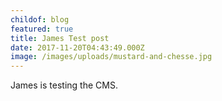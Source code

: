 ```yaml
---
childof: blog
featured: true
title: James Test post
date: 2017-11-20T04:43:49.000Z
image: /images/uploads/mustard-and-chesse.jpg
---
```

James is testing the CMS.
